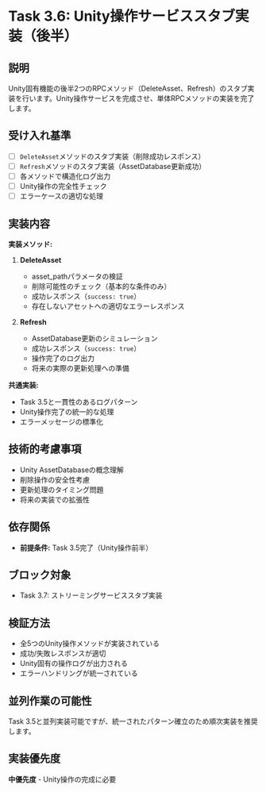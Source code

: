 # Task 3.6: Unity操作サービススタブ実装（後半）

## 説明

Unity固有機能の後半2つのRPCメソッド（DeleteAsset、Refresh）のスタブ実装を行います。Unity操作サービスを完成させ、単体RPCメソッドの実装を完了します。

## 受け入れ基準

- [ ] `DeleteAsset`メソッドのスタブ実装（削除成功レスポンス）
- [ ] `Refresh`メソッドのスタブ実装（AssetDatabase更新成功）
- [ ] 各メソッドで構造化ログ出力
- [ ] Unity操作の完全性チェック
- [ ] エラーケースの適切な処理

## 実装内容

**実装メソッド:**
1. **DeleteAsset**
   - asset_pathパラメータの検証
   - 削除可能性のチェック（基本的な条件のみ）
   - 成功レスポンス（`success: true`）
   - 存在しないアセットへの適切なエラーレスポンス

2. **Refresh**
   - AssetDatabase更新のシミュレーション
   - 成功レスポンス（`success: true`）
   - 操作完了のログ出力
   - 将来の実際の更新処理への準備

**共通実装:**
- Task 3.5と一貫性のあるログパターン
- Unity操作完了の統一的な処理
- エラーメッセージの標準化

## 技術的考慮事項

- Unity AssetDatabaseの概念理解
- 削除操作の安全性考慮
- 更新処理のタイミング問題
- 将来の実装での拡張性

## 依存関係

- **前提条件:** Task 3.5完了（Unity操作前半）

## ブロック対象

- Task 3.7: ストリーミングサービススタブ実装

## 検証方法

- 全5つのUnity操作メソッドが実装されている
- 成功/失敗レスポンスが適切
- Unity固有の操作ログが出力される
- エラーハンドリングが統一されている

## 並列作業の可能性

Task 3.5と並列実装可能ですが、統一されたパターン確立のため順次実装を推奨します。

## 実装優先度

**中優先度** - Unity操作の完成に必要
